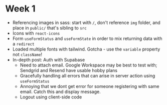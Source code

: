# Week 1
- Referencing images in sass: start with `/`, don't reference `img` folder, and place in `public/` that's sibling to `src`
- Icons with `react-icons`
- Form `useFormStatus` and `useFormState` in order to mix returning data with a `redirect`
- Loaded multiple fonts with tailwind. Gotcha - use the `variable` property not `className`!
- In-depth post: Auth with Supabase
  - Need to attach email. Google Workspace may be best to test with; Sendgrid and Resend have usable hobby plans
  - Gracefully handling all errors that can arise in server action using `useFormStatus`
  - Annoying that we dont get error for someone registering with same email. Catch this and display message.
  - Logout using client-side code